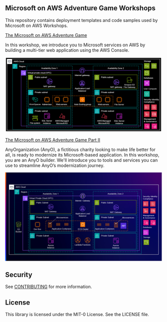 ## Microsoft on AWS Adventure Game Workshops

This repository contains deployment templates and code samples used by Microsoft on AWS Workshops.

[The Microsoft on AWS Adventure Game](https://catalog.workshops.aws/mag01)

In this workshop, we introduce you to Microsoft services on AWS by building a multi-tier web application using the AWS Console.

![MAG01-architecture](/img/MAG01.png)


[The Microsoft on AWS Adventure Game Part II](https://catalog.workshops.aws/mag02)

AnyOrganization (AnyO), a fictitious charity looking to make life better for all, is ready to modernize its Microsoft-based application. In this workshop, you are an AnyO builder. We'll introduce you to tools and services you can use to streamline AnyO’s modernization journey.

![MAG02-architecture](/img/MAG02.png)

## Security

See [CONTRIBUTING](CONTRIBUTING.md#security-issue-notifications) for more information.

## License

This library is licensed under the MIT-0 License. See the LICENSE file.

